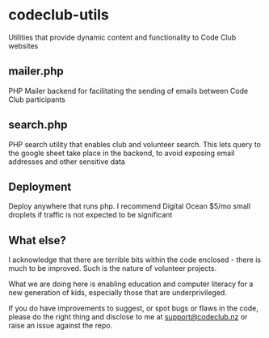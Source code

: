 # codeclub-utils
Utilities that provide dynamic content and functionality to Code Club websites

## mailer.php
PHP Mailer backend for facilitating the sending of emails between Code Club participants

## search.php
PHP search utility that enables club and volunteer search.
This lets query to the google sheet take place in the backend, to avoid exposing email addresses and other sensitive data

## Deployment

Deploy anywhere that runs php. I recommend Digital Ocean $5/mo small droplets if traffic is not expected to be significant

## What else?

I acknowledge that there are terrible bits within the code enclosed - there is much to be improved. Such is the nature of volunteer projects.

What we are doing here is enabling education and computer literacy for a new generation of kids, especially those that are underprivileged.

If you do have improvements to suggest, or spot bugs or flaws in the code, please do the right thing and disclose to me at support@codeclub.nz or raise an issue against the repo.